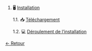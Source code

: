1. 🖥 [Installation](installation.md) 

    1.1. 📥 [Téléchargement](telechargement.md)

    1.2. 💻 [Déroulement de l’installation](installationdelapplication.md)
	
[← Retour](../README.md)
